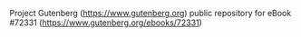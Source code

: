 Project Gutenberg (https://www.gutenberg.org) public repository
for eBook #72331 (https://www.gutenberg.org/ebooks/72331)
